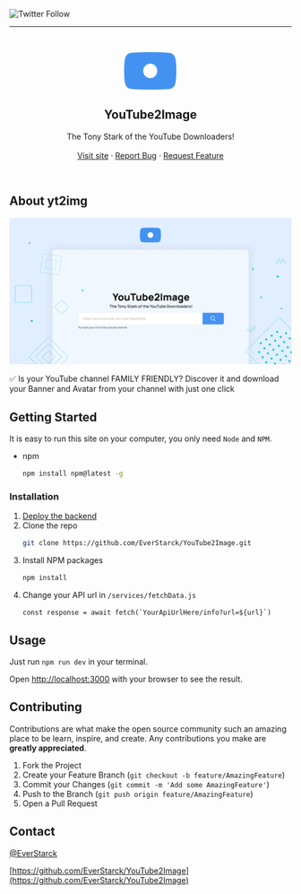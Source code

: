 ![Twitter Follow](https://img.shields.io/twitter/follow/EverStarck?style=social)

<!-- PROJECT LOGO -->
<hr />
<br />
<p align="center">
  <a href="https://yt2img.everstarck.com">
    <img src="readme/images/logo.svg" alt="Logo" width="94" height="67">
  </a>

  <h2 align="center">YouTube2Image</h2>
  <p align="center">
    The Tony Stark of the YouTube Downloaders!
    <br />
    <br />
    <a href="https://yt2img.everstarck.com">Visit site</a>
    ·
    <a href="https://github.com/EverStarck/YouTube2Image/issues">Report Bug</a>
    ·
    <a href="https://github.com/EverStarck/YouTube2Image/issues">Request Feature</a>

  </p>
</p>

<!-- ABOUT THE PROJECT -->
<br />

## About yt2img
[![ScreenShot of the youtube to image project][product-screenshot]](https://yt2img.everstarck.com)

✅ Is your YouTube  channel FAMILY FRIENDLY? Discover it and download your Banner and Avatar from your channel with just one click

<!-- GETTING STARTED -->

## Getting Started

It is easy to run this site on your computer, you only need `Node` and `NPM`.


- npm
  ```sh
  npm install npm@latest -g
  ```

### Installation
1. [Deploy the backend](https://github.com/EverStarck/YouTube2Image-API)
2. Clone the repo
   ```sh
   git clone https://github.com/EverStarck/YouTube2Image.git
   ```
3. Install NPM packages
   ```sh
   npm install
   ```
4. Change your API url in `/services/fetchData.js`
   ```JS
   const response = await fetch(`YourApiUrlHere/info?url=${url}`)
   ```

<!-- USAGE EXAMPLES -->

## Usage

Just run `npm run dev` in your terminal.

Open [http://localhost:3000](http://localhost:3000) with your browser to see the result.
<!-- CONTRIBUTING -->

## Contributing

Contributions are what make the open source community such an amazing place to be learn, inspire, and create. Any contributions you make are **greatly appreciated**.

1. Fork the Project
2. Create your Feature Branch (`git checkout -b feature/AmazingFeature`)
3. Commit your Changes (`git commit -m 'Add some AmazingFeature'`)
4. Push to the Branch (`git push origin feature/AmazingFeature`)
5. Open a Pull Request


<!-- CONTACT -->

## Contact

[@EverStarck](https://twitter.com/EverStarck)

[https://github.com/EverStarck/YouTube2Image](https://github.com/EverStarck/YouTube2Image)

<!-- MARKDOWN LINKS & IMAGES -->
[product-screenshot]: readme/images/yt2image.png
